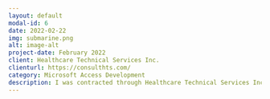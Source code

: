 ```yaml
---
layout: default
modal-id: 6
date: 2022-02-22
img: submarine.png
alt: image-alt
project-date: February 2022
client: Healthcare Technical Services Inc.
clienturl: https://consulthts.com/
category: Microsoft Access Development
description: I was contracted through Healthcare Technical Services Inc. to implement updates and make major improvements to a Microsoft Access database used for client facing simulations. 
---
```

